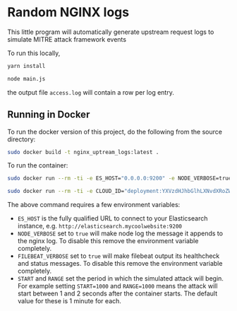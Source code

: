 # Random NGINX logs
This little program will automatically generate upstream request logs to simulate MITRE attack framework events

To run this locally, 
```bash
yarn install

node main.js
```

the output file `access.log` will contain a row per log entry.

## Running in Docker

To run the docker version of this project, do the following from the source directory:

```bash
sudo docker build -t nginx_uptream_logs:latest . 
```

To run the container:
```bash
sudo docker run --rm -ti -e ES_HOST="0.0.0.0:9200" -e NODE_VERBOSE=true -e FILEBEAT_VERBOSE=true -e START=1000 -e RANGE=5000 nginx_uptream_logs

sudo docker run --rm -ti -e CLOUD_ID="deployment:YXVzdHJhbGlhLXNvdXRoZWFzdDEuZ2NwLmVsYXN0aWMtY2xvdWQuY29tJDcxMWRlNmJkMGU1NTQ4N2RhYzdji" -e CLOUD_AUTH="elastic:<your_password>" -e NODE_VERBOSE=true -e FILEBEAT_VERBOSE=true -e START=1000 -e RANGE=5000 nginx_uptream_logs
```
The above command requires a few environment variables:
* `ES_HOST` is the fully qualified URL to connect to your Elasticsearch instance, e.g. `http://elasticsearch.mycoolwebsite:9200`
* `NODE_VERBOSE` set to `true` will make node log the message it appends to the nginx log. To disable this remove the environment variable completely.
* `FILEBEAT_VERBOSE` set to `true` will make filebeat output its healthcheck and status messages. To disable this remove the environment variable completely.
* `START` and `RANGE` set the period in which the simulated attack will begin. For example setting `START=1000` and `RANGE=1000` means the attack will start between 1 and 2 seconds after the container starts. The default value for these is 1 minute for each.
